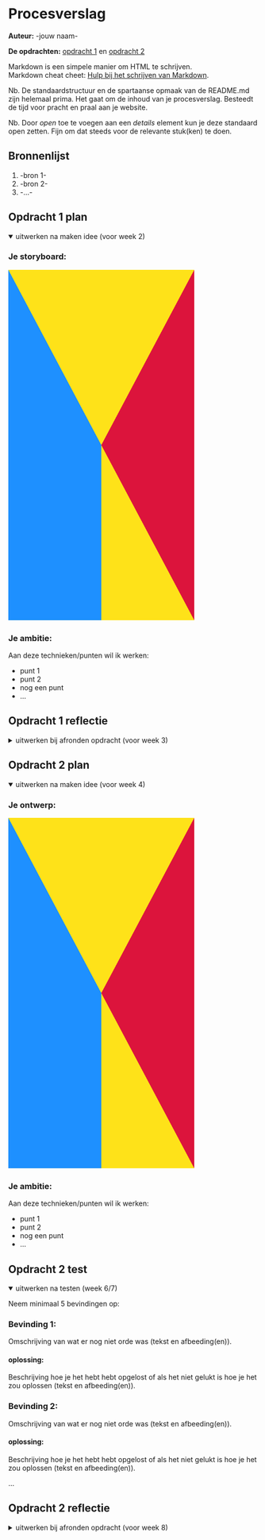 # Procesverslag
**Auteur:** -jouw naam-

**De opdrachten:** [opdracht 1](opdracht1/index.html) en [opdracht 2](opdracht2/index.html)


Markdown is een simpele manier om HTML te schrijven.  
Markdown cheat cheet: [Hulp bij het schrijven van Markdown](https://github.com/adam-p/markdown-here/wiki/Markdown-Cheatsheet).

Nb. De standaardstructuur en de spartaanse opmaak van de README.md zijn helemaal prima. Het gaat om de inhoud van je procesverslag. Besteedt de tijd voor pracht en praal aan je website.

Nb. Door *open* toe te voegen aan een *details* element kun je deze standaard open zetten. Fijn om dat steeds voor de relevante stuk(ken) te doen.



## Bronnenlijst
  1. -bron 1-
  2. -bron 2-
  3. -...-



## Opdracht 1 plan

<details open>
  <summary>uitwerken na maken idee (voor week 2)</summary>

  ### Je storyboard:
  <img src="readme-images/dummy-plaatje.svg" width="375px" alt="storyboard voor opdracht 1">

  ### Je ambitie: 
  Aan deze technieken/punten wil ik werken:
  - punt 1
  - punt 2
  - nog een punt
  - ...
 
</details>



## Opdracht 1 reflectie

<details>
  <summary>uitwerken bij afronden opdracht (voor week 3)</summary>

  ### Je uitkomst - karakteristiek screenshot(s):
  <img src="readme-images/dummy-plaatje.svg" width="375px" alt="uitomst opdracht 1">

  ### Dit ging goed/Heb ik geleerd: 
  Korte omschrijving met plaatje(s)
  <img src="readme-images/dummy-plaatje.svg" width="375px" alt="top">

  ### Dit was lastig/Is niet gelukt:
  Korte omschrijving met plaatje(s)
  <img src="readme-images/dummy-plaatje.svg" width="375px" alt="bummer">
 
</details>



## Opdracht 2 plan

<details open>
  <summary>uitwerken na maken idee (voor week 4)</summary>

  ### Je ontwerp:
  <img src="readme-images/dummy-plaatje.svg" width="375px" alt="ontwerp opdracht 2">

  ### Je ambitie: 
  Aan deze technieken/punten wil ik werken:
  - punt 1
  - punt 2
  - nog een punt
  - ...
 
</details>



## Opdracht 2 test

<details open>
  <summary>uitwerken na testen (week 6/7)</summary>

  Neem minimaal 5 bevindingen op:



  ### Bevinding 1:
  Omschrijving van wat er nog niet orde was (tekst en afbeeding(en)).

  #### oplossing:
  Beschrijving hoe je het hebt hebt opgelost of als het niet gelukt is hoe je het zou oplossen (tekst en afbeeding(en)).



  ### Bevinding 2:
  Omschrijving van wat er nog niet orde was (tekst en afbeeding(en)).

  #### oplossing:
  Beschrijving hoe je het hebt hebt opgelost of als het niet gelukt is hoe je het zou oplossen (tekst en afbeeding(en)).



  ...



 
</details>



## Opdracht 2 reflectie

<details>
  <summary>uitwerken bij afronden opdracht (voor week 8)</summary>

  ### Je uitkomst - karakteristiek screenshot(s):
  <img src="readme-images/dummy-plaatje.svg" width="375px" alt="uitkomst opdracht 2">

  ### Dit ging goed/Heb ik geleerd: 
  Korte omschrijving met plaatje(s)
  <img src="readme-images/dummy-plaatje.svg" width="375px" alt="top">

  ### Dit was lastig/Is niet gelukt:
  Korte omschrijving met plaatje(s)
  <img src="readme-images/dummy-plaatje.svg" width="375px" alt="bummer">
 
</details>